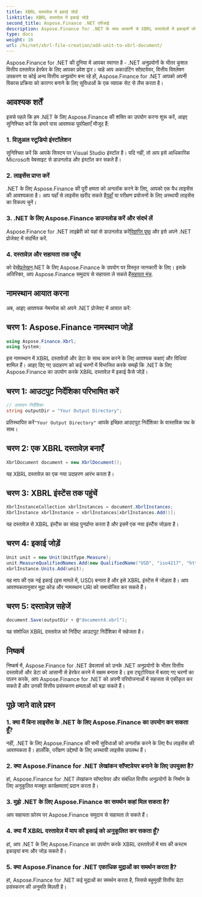 ```yaml
---
title: XBRL दस्तावेज़ में इकाई जोड़ें
linktitle: XBRL दस्तावेज़ में इकाई जोड़ें
second_title: Aspose.Finance .NET एपीआई
description: Aspose.Finance for .NET के साथ आसानी से XBRL दस्तावेज़ों में इकाइयाँ जोड़ना सीखें। आज ही अपनी वित्तीय डेटा प्रोसेसिंग क्षमताओं को बढ़ाएँ!
type: docs
weight: 16
url: /hi/net/xbrl-file-creation/add-unit-to-xbrl-document/
---
```

Aspose.Finance for .NET की दुनिया में आपका स्वागत है - .NET अनुप्रयोगों के भीतर कुशल वित्तीय दस्तावेज़ हेरफेर के लिए आपका प्रवेश द्वार। चाहे आप अकाउंटिंग सॉफ़्टवेयर, वित्तीय विश्लेषण उपकरण या कोई अन्य वित्तीय अनुप्रयोग बना रहे हों, Aspose.Finance for .NET आपको अपनी विकास प्रक्रिया को कारगर बनाने के लिए सुविधाओं के एक व्यापक सेट से लैस करता है।
## आवश्यक शर्तें
इससे पहले कि हम .NET के लिए Aspose.Finance की शक्ति का उपयोग करना शुरू करें, आइए सुनिश्चित करें कि हमारे पास आवश्यक पूर्वापेक्षाएँ मौजूद हैं:
### 1. विज़ुअल स्टूडियो इंस्टॉलेशन
सुनिश्चित करें कि आपके सिस्टम पर Visual Studio इंस्टॉल है। यदि नहीं, तो आप इसे आधिकारिक Microsoft वेबसाइट से डाउनलोड और इंस्टॉल कर सकते हैं।
### 2. लाइसेंस प्राप्त करें
 .NET के लिए Aspose.Finance की पूरी क्षमता को अनलॉक करने के लिए, आपको एक वैध लाइसेंस की आवश्यकता है। आप यहाँ से लाइसेंस खरीद सकते हैं[यहाँ](https://purchase.aspose.com/buy) या परीक्षण प्रयोजनों के लिए अस्थायी लाइसेंस का विकल्प चुनें।
### 3. .NET के लिए Aspose.Finance डाउनलोड करें और संदर्भ लें
 Aspose.Finance for .NET लाइब्रेरी को यहां से डाउनलोड करें[विज्ञप्ति पृष्ठ](https://releases.aspose.com/finance/net/) और इसे अपने .NET प्रोजेक्ट में संदर्भित करें.
### 4. दस्तावेज़ और सहायता तक पहुँच
 को देखें[प्रलेखन](https://reference.aspose.com/finance/net/).NET के लिए Aspose.Finance के उपयोग पर विस्तृत जानकारी के लिए। इसके अतिरिक्त, आप Aspose.Finance समुदाय से सहायता ले सकते हैं[सहयता मंच](https://forum.aspose.com/c/finance/43).
## नामस्थान आयात करना
अब, आइए आवश्यक नेमस्पेस को अपने .NET प्रोजेक्ट में आयात करें:
## चरण 1: Aspose.Finance नामस्थान जोड़ें
```csharp
using Aspose.Finance.Xbrl;
using System;
```
इस नामस्थान में XBRL दस्तावेज़ों और डेटा के साथ काम करने के लिए आवश्यक कक्षाएं और विधियां शामिल हैं।
आइए दिए गए उदाहरण को कई चरणों में विभाजित करके समझें कि .NET के लिए Aspose.Finance का उपयोग करके XBRL दस्तावेज़ में इकाई कैसे जोड़ें।
## चरण 1: आउटपुट निर्देशिका परिभाषित करें
```csharp
// उत्पादन निर्देशिका
string outputDir = "Your Output Directory";
```
 प्रतिस्थापित करें`"Your Output Directory"` आपके इच्छित आउटपुट निर्देशिका के वास्तविक पथ के साथ।
## चरण 2: एक XBRL दस्तावेज़ बनाएँ
```csharp
XbrlDocument document = new XbrlDocument();
```
यह XBRL दस्तावेज़ का एक नया उदाहरण आरंभ करता है।
## चरण 3: XBRL इंस्टेंस तक पहुंचें
```csharp
XbrlInstanceCollection xbrlInstances = document.XbrlInstances;
XbrlInstance xbrlInstance = xbrlInstances[xbrlInstances.Add()];
```
यह दस्तावेज़ से XBRL इंस्टैंस का संग्रह पुनर्प्राप्त करता है और इसमें एक नया इंस्टैंस जोड़ता है।
## चरण 4: इकाई जोड़ें
```csharp
Unit unit = new Unit(UnitType.Measure);
unit.MeasureQualifiedNames.Add(new QualifiedName("USD", "iso4217", "http://www.xbrl.org/2003/iso4217"));
xbrlInstance.Units.Add(unit);
```
यह माप की एक नई इकाई (इस मामले में, USD) बनाता है और इसे XBRL इंस्टेंस में जोड़ता है। आप आवश्यकतानुसार मुद्रा कोड और नामस्थान URI को समायोजित कर सकते हैं।
## चरण 5: दस्तावेज़ सहेजें
```csharp
document.Save(outputDir + @"document4.xbrl");
```
यह संशोधित XBRL दस्तावेज़ को निर्दिष्ट आउटपुट निर्देशिका में सहेजता है।
## निष्कर्ष
निष्कर्ष में, Aspose.Finance for .NET डेवलपर्स को उनके .NET अनुप्रयोगों के भीतर वित्तीय दस्तावेज़ों और डेटा को आसानी से हेरफेर करने में सक्षम बनाता है। इस ट्यूटोरियल में बताए गए चरणों का पालन करके, आप Aspose.Finance for .NET को अपनी परियोजनाओं में सहजता से एकीकृत कर सकते हैं और उनकी वित्तीय प्रसंस्करण क्षमताओं को बढ़ा सकते हैं।
## पूछे जाने वाले प्रश्न
### 1. क्या मैं बिना लाइसेंस के .NET के लिए Aspose.Finance का उपयोग कर सकता हूँ?
नहीं, .NET के लिए Aspose.Finance की सभी सुविधाओं को अनलॉक करने के लिए वैध लाइसेंस की आवश्यकता है। हालाँकि, परीक्षण उद्देश्यों के लिए अस्थायी लाइसेंस उपलब्ध हैं।
### 2. क्या Aspose.Finance for .NET लेखांकन सॉफ्टवेयर बनाने के लिए उपयुक्त है?
हां, Aspose.Finance for .NET लेखांकन सॉफ्टवेयर और संबंधित वित्तीय अनुप्रयोगों के निर्माण के लिए अनुकूलित मजबूत कार्यक्षमताएं प्रदान करता है।
### 3. मुझे .NET के लिए Aspose.Finance का समर्थन कहां मिल सकता है?
आप सहायता फ़ोरम पर Aspose.Finance समुदाय से सहायता ले सकते हैं।
### 4. क्या मैं XBRL दस्तावेज़ में माप की इकाई को अनुकूलित कर सकता हूँ?
हां, आप .NET के लिए Aspose.Finance का उपयोग करके XBRL दस्तावेज़ों में माप की कस्टम इकाइयां बना और जोड़ सकते हैं।
### 5. क्या Aspose.Finance for .NET एकाधिक मुद्राओं का समर्थन करता है?
हां, Aspose.Finance for .NET कई मुद्राओं का समर्थन करता है, जिससे बहुमुखी वित्तीय डेटा प्रसंस्करण की अनुमति मिलती है।